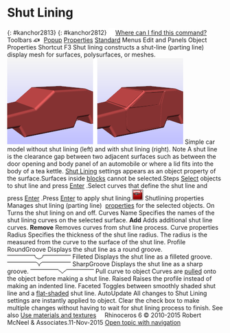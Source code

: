 ---
---


# Shut Lining
{: #kanchor2813}
{: #kanchor2812}
 [![images/transparent.gif](images/transparent.gif)Where can I find this command?](javascript:void(0);) Toolbars
![images/properties.png](images/properties.png) [Popup](popup-toolbar.html)  [Properties](properties-toolbar.html)  [Standard](standard-toolbar.html) 
Menus
Edit and Panels
Object Properties
Shortcut
F3
Shut lining constructs a shut-line (parting line) display mesh for surfaces, polysurfaces, or meshes.
![images/applyshutlining-002.png](images/applyshutlining-002.png)
Simple car model without shut lining (left) and with shut lining (right).
Note
A shut line is the clearance gap between two adjacent surfaces such as between the door opening and body panel of an automobile or where a lid fits into the body of a tea kettle. [Shut Lining](#) settings appears as an object property of the surface.Surfaces inside [blocks](block.html) cannot be selected.Steps
 [Select](select-objects.html) objects to shut line and press [Enter](enter-key.html) .Select curves that define the shut line and press [Enter](enter-key.html) .Press [Enter](enter-key.html) to apply shut lining.![images/properties-shutline.png](images/properties-shutline.png)Shutlining properties
Manages shut lining (parting line)&#160; [properties](properties.html) for the selected objects.
On
Turns the shut lining on and off.
Curves
Name
Specifies the names of the shut lining curves on the selected surface.
 **Add** 
Adds additional shut line curves.
 **Remove** 
Removes curves from shut line process.
Curve properties
Radius
Specifies the thickness of the shut line radius. The radius is the measured from the curve to the surface of the shut line.
Profile
RoundGroove
Displays the shut line as a round groove.
![images/shutlineprofile-001.png](images/shutlineprofile-001.png)
Filleted
Displays the shut line as a filleted groove.
![images/shutlineprofile-002.png](images/shutlineprofile-002.png)
SharpGroove
Displays the shut line as a sharp groove.
![images/shutlineprofile-003.png](images/shutlineprofile-003.png)
Pull curve to object
Curves are [pulled](arraypolar.html) onto the object before making a shut line.
Raised
Raises the profile instead of making an indented line.
Faceted
Toggles between smoothly shaded shut line and a [flat-shaded](flatshade.html) shut line.
AutoUpdate
All changes to Shut Lining settings are instantly applied to object. Clear the check box to make multiple changes without having to wait for shut lining process to finish.
See also
 [Use materials and textures](sak-materialsandtextures.html) 
&#160;
&#160;
Rhinoceros 6 © 2010-2015 Robert McNeel &amp; Associates.11-Nov-2015
 [Open topic with navigation](shutlining.html) 

